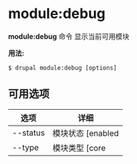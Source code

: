 # module:debug
**module:debug** 命令 显示当前可用模块

**用法:**
```
$ drupal module:debug [options] 
```

## 可用选项
选项 | 详细
-------|-------------
--status | 模块状态 [enabled|disabled]
--type | 模块类型 [core|no-core]
